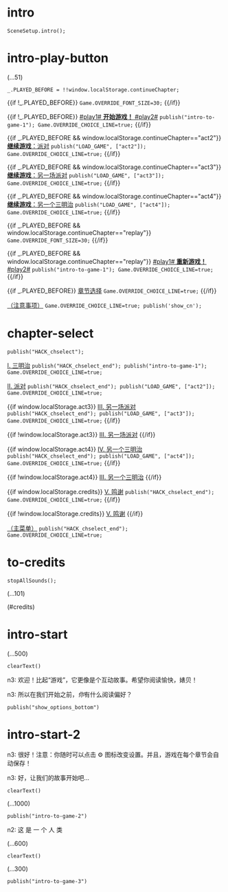 # intro

`SceneSetup.intro();`

# intro-play-button

(...51)

```
_.PLAYED_BEFORE = !!window.localStorage.continueChapter;
```

{{if !_.PLAYED_BEFORE}}
`Game.OVERRIDE_FONT_SIZE=30;`
{{/if}}

{{if !_.PLAYED_BEFORE}}
[#play1# **开始游戏！** #play2#](#intro-start) `publish("intro-to-game-1"); Game.OVERRIDE_CHOICE_LINE=true;`
{{/if}}

{{if _.PLAYED_BEFORE && window.localStorage.continueChapter=="act2"}}
[**继续游戏**：派对](#act2) `publish("LOAD_GAME", ["act2"]); Game.OVERRIDE_CHOICE_LINE=true;`
{{/if}}

{{if _.PLAYED_BEFORE && window.localStorage.continueChapter=="act3"}}
[**继续游戏**：另一场派对](#act3) `publish("LOAD_GAME", ["act3"]); Game.OVERRIDE_CHOICE_LINE=true;`
{{/if}}

{{if _.PLAYED_BEFORE && window.localStorage.continueChapter=="act4"}}
[**继续游戏**：另一个三明治](#act4) `publish("LOAD_GAME", ["act4"]); Game.OVERRIDE_CHOICE_LINE=true;`
{{/if}}

{{if _.PLAYED_BEFORE && window.localStorage.continueChapter=="replay"}}
`Game.OVERRIDE_FONT_SIZE=30;`
{{/if}}

{{if _.PLAYED_BEFORE && window.localStorage.continueChapter=="replay"}}
[#play1# **重新游戏！** #play2#](#intro-start) `publish("intro-to-game-1"); Game.OVERRIDE_CHOICE_LINE=true;`
{{/if}}

{{if _.PLAYED_BEFORE}}
[章节选择](#chapter-select) `Game.OVERRIDE_CHOICE_LINE=true;`
{{/if}}

[（注意事项）](#intro-play-button) `Game.OVERRIDE_CHOICE_LINE=true; publish('show_cn');`

# chapter-select

`publish("HACK_chselect");`

[I. 三明治](#intro-start) `publish("HACK_chselect_end"); publish("intro-to-game-1"); Game.OVERRIDE_CHOICE_LINE=true;`

[II. 派对](#act2) `publish("HACK_chselect_end"); publish("LOAD_GAME", ["act2"]); Game.OVERRIDE_CHOICE_LINE=true;`

{{if window.localStorage.act3}}
[III. 另一场派对](#act3) `publish("HACK_chselect_end"); publish("LOAD_GAME", ["act3"]); Game.OVERRIDE_CHOICE_LINE=true;`
{{/if}}

{{if !window.localStorage.act3}}
[III. 另一场派对]()
{{/if}}

{{if window.localStorage.act4}}
[IV. 另一个三明治](#act4) `publish("HACK_chselect_end"); publish("LOAD_GAME", ["act4"]); Game.OVERRIDE_CHOICE_LINE=true;`
{{/if}}

{{if !window.localStorage.act4}}
[III. 另一个三明治]()
{{/if}}

{{if window.localStorage.credits}}
[V. 鸣谢](#to-credits) `publish("HACK_chselect_end"); Game.OVERRIDE_CHOICE_LINE=true;`
{{/if}}

{{if !window.localStorage.credits}}
[V. 鸣谢]()
{{/if}}

[（主菜单）](#intro-play-button) `publish("HACK_chselect_end"); Game.OVERRIDE_CHOICE_LINE=true;`

# to-credits

`stopAllSounds();`

(...101)

(#credits)

# intro-start

(...500)

`clearText()`

n3: 欢迎！比起“游戏”，它更像是个互动故事。希望你阅读愉快，婊贝！

n3: 所以在我们开始之前，*你*有什么阅读偏好？

`publish("show_options_bottom")`

# intro-start-2

n3: 很好！注意：你随时可以点击 ⚙ 图标改变设置。并且，游戏在每个章节会自动保存！

n3: 好，让我们的故事开始吧...

`clearText()`

(...1000)

`publish("intro-to-game-2")`

n2: 这 是 一 个 人 类

(...600)

`clearText()`

(...300)

`publish("intro-to-game-3")`
